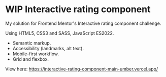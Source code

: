 # WIP Interactive rating component

My solution for Frontend Mentor's Interactive rating component challenge.

Using HTML5, CSS3 and SASS, JavaScript ES2022.
* Semantic markup.
* Accessibility (landmarks, alt text).
* Mobile-first workflow.
* Grid and flexbox.

View here: https://interactive-rating-component-main-umber.vercel.app/
